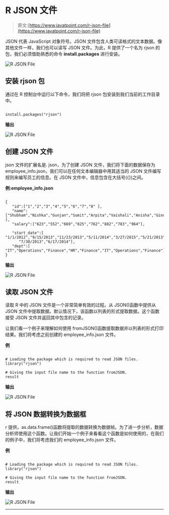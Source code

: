 # R JSON 文件

> 原文:[https://www.javatpoint.com/r-json-file](https://www.javatpoint.com/r-json-file)

JSON 代表 JavaScript 对象符号。JSON 文件包含人类可读格式的文本数据。像其他文件一样，我们也可以读写 JSON 文件。为此，R 提供了一个名为 rjson 的包，我们必须借助熟悉的命令 **install.packages** 进行安装。

![R JSON File](../Images/c21bb39b5e7cb771a3ea1631d6c3a9e1.png)

## 安装 rjson 包

通过在 R 控制台中运行以下命令，我们将把 rjson 包安装到我们当前的工作目录中。

```

install.packages("rjson")

```

**输出**

![R JSON File](../Images/1a97b3e4efcf6b5699481cb1dcac0180.png)

## 创建 JSON 文件

json 文件的扩展名是. json，为了创建 JSON 文件，我们将下面的数据保存为 employee_info.json，我们可以在任何文本编辑器中用其适当的 JSON 文件编写规则来编写员工的信息。在 JSON 文件中，信息包含在大括号({})之间。

**例:employee_info.json**

```

{ 
   "id":["1","2","3","4","5","6","7","8" ],
   "name":["Shubham","Nishka","Gunjan","Sumit","Arpita","Vaishali","Anisha","Ginni" ],
   "salary":["623","552","669","825","762","882","783","964"],

   "start_date":[ "1/1/2012","9/15/2013","11/23/2013","5/11/2014","3/27/2015","5/21/2013",
      "7/30/2013","6/17/2014"],
   "dept":[ "IT","Operations","Finance","HR","Finance","IT","Operations","Finance"]
}

```

**输出**

![R JSON File](../Images/aa5c29b74bad4327ce2110ea62edb240.png)

## 读取 JSON 文件

读取 R 中的 JSON 文件是一个非常简单有效的过程。从 JSON()函数中提供从 JSON 文件中提取数据。默认情况下，该函数以列表的形式提取数据。这个函数接受 JSON 文件并返回其中包含的记录。

让我们看一个例子来理解如何使用 fromJSON()函数提取数据并以列表的形式打印结果。我们将考虑之前创建的 employee_info.json 文件。

**例**

```

# Loading the package which is required to read JSON files.
library("rjson")

# Giving the input file name to the function fromJSON.
result 
```

**输出**

![R JSON File](../Images/7983e772102dc7cdb14e538624dcf7a4.png)

## 将 JSON 数据转换为数据框

r 提供，as.data.frame()函数将提取的数据转换为数据帧。为了进一步分析，数据分析师使用这个函数。让我们开始一个例子来看看这个函数是如何使用的，在我们的例子中，我们将考虑我们的 employee_info.json 文件。

**例**

```

# Loading the package which is required to read JSON files.
library("rjson")

# Giving the input file name to the function fromJSON.
result 
```

**输出**

![R JSON File](../Images/cebf4019932028ea06492091ac542f56.png)

* * *